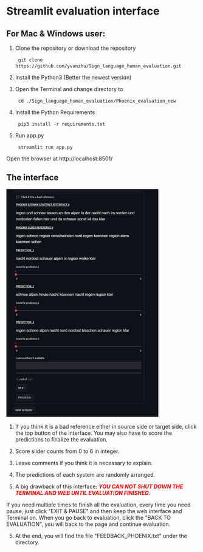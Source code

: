 # Streamlit evaluation interface

## For Mac & Windows user:

1. Clone the repository or download the repository
 
        git clone https://github.com/yvanzhu/Sign_language_human_evaluation.git
        
2. Install the Python3 (Better the newest version)
3. Open the Terminal and change directory to
        
        cd ./Sign_language_human_evaluation/Phoenix_evaluation_new

4. Install the Python Requirements

        pip3 install -r requirements.txt

5. Run app.py

        streamlit run app.py

Open the browser at http://localhost:8501/

## The interface
<img src="https://github.com/yvanzhu/Sign_language_human_evaluation/blob/main/Phoenix_evaluation_new/Interface.png" width="400" height="600" alt="Image text"/><br/>

1. If you think it is a bad reference either in source side or target side, click the top button of the interface. You may also have to score the predictions to finalize the evaluation.

2. Score slider counts from 0 to 6 in integer. 

3. Leave comments if you think it is necessary to explain. 

4. The predictions of each system are randomly arranged.

5. A big drawback of this interface: <font color=red>**_YOU CAN NOT SHUT DOWN THE TERMINAL AND WEB UNTIL EVALUATION FINISHED_**</font>. 

  If you need multiple times to finish all the evaluation, every time you need pause, just click "EXIT & PAUSE" and then keep the web interface and Terminal on. When you go back to evaluation, click the "BACK TO EVALUATION", you will back to the page and continue evaluation. 

5. At the end, you will find the file "FEEDBACK_PHOENIX.txt" under the directory.
